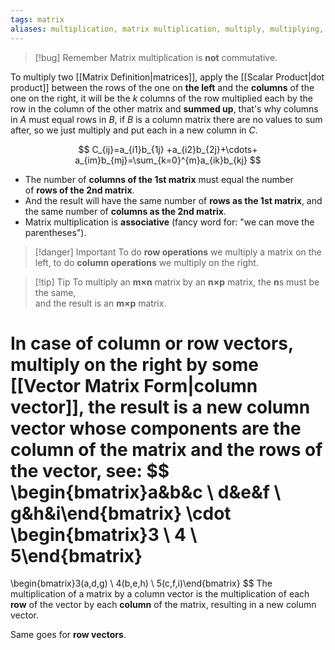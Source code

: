 ```yaml
---
tags: matrix
aliases: multiplication, matrix multiplication, multiply, multiplying, product
---
```

>[!bug] Remember
>Matrix multiplication is **not** commutative.

To multiply two [[Matrix Definition|matrices]], apply the [[Scalar Product|dot product]] between the rows of the one on **the left** and the **columns** of the one on the right, it will be the $k$ columns of the row multiplied each by the row in the column of the other matrix and **summed up**, that's why columns in $A$ must equal rows in $B$, if $B$ is a column matrix there are no values to sum after, so we just multiply and put each in a new column in $C$.

$$
C_{ij}=a_{i1}b_{1j} +a_{i2}b_{2j}+\cdots+ a_{im}b_{mj}=\sum_{k=0}^{m}a_{ik}b_{kj}
$$

- The number of **columns of the 1st matrix** must equal the number of **rows of the 2nd matrix**.
- And the result will have the same number of **rows as the 1st matrix**, and the same number of **columns as the 2nd matrix**.
- Matrix multiplication is **associative** (fancy word for: "we can move the parentheses").

>[!danger] Important
> To do **row operations** we multiply a matrix on the left, to do **column operations** we multiply on the right.

>[!tip] Tip
> To multiply an **m×n** matrix by an **n×p** matrix, the **n**s must be the same,  
and the result is an **m×p** matrix.

In case of column or row vectors, multiply on the right by some [[Vector Matrix Form|column vector]], the result is a new column vector whose components are the column of the matrix and the rows of the vector, see:
$$
\begin{bmatrix}a&b&c \\ d&e&f \\ g&h&i\end{bmatrix}
\cdot
\begin{bmatrix}3 \\ 4 \\ 5\end{bmatrix}
= 
\begin{bmatrix}3(a,d,g) \\ 4(b,e,h) \\ 5(c,f,i)\end{bmatrix}
$$
The multiplication of a matrix by a column vector is the multiplication of each **row** of the vector by each **column** of the matrix, resulting in a new column vector.

Same goes for **row vectors**.